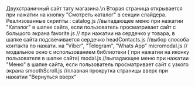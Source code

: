 Двухстраничный сайт тату магазина.\n
Вторая страница открывается при нажатии на кнопку "Смотреть каталог" в секции слайдера.
Реализованные скрипты :
catalog.js //выпадающее меню при нажатии "Каталог" в шапке сайта, если пользователь просматривает сайт с большого экрана
favorite.js // при нажатии на сердечко у товара, в шапке сайта подсвечивается сердечко
headContacts.js //выбор способа контакта по нажати. на "Viber", "Telegram", "Whats App"
micromodal.js //модальное окно с использованием библиотеки ( при нажатии на иконку пользователя в шапке сайта)
modal.js //выпадающее меню при нажатии "Меню" в шапке сайта, если пользователь просматривает сайт с узкого экрана
smoothScroll.js //плавная прокрутка страницы вверх при нажатии "Вернуться вверх"
